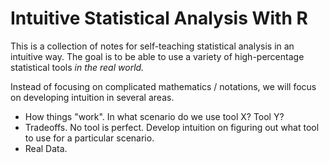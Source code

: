 # Intuitive Statistical Analysis With R

This is a collection of notes for self-teaching statistical analysis in an intuitive way. The goal is to be able to use a variety of high-percentage statistical tools *in the real world.* 

Instead of focusing on complicated mathematics / notations, we will focus on developing intuition in several areas.

* How things "work". In what scenario do we use tool X? Tool Y?
* Tradeoffs. No tool is perfect. Develop intuition on figuring out what tool to use for a particular scenario.
* Real Data. 

